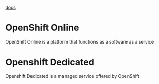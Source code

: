 [docs](https://docs.okd.io/latest/welcome/index.html)

# OpenShift Online 
OpenShift Online is a platform that functions as a software as a service

# Openshift Dedicated
Openshift Dedicated is a managed service offered by OpenShift
